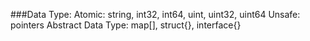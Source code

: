 ###Data Type:
Atomic: string, int32, int64, uint, uint32, uint64
Unsafe: pointers
Abstract Data Type: map[]<datatype>, struct{}, interface{}